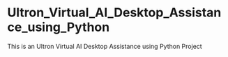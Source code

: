 # Ultron_Virtual_AI_Desktop_Assistance_using_Python
This is an Ultron Virtual AI Desktop Assistance using Python Project
